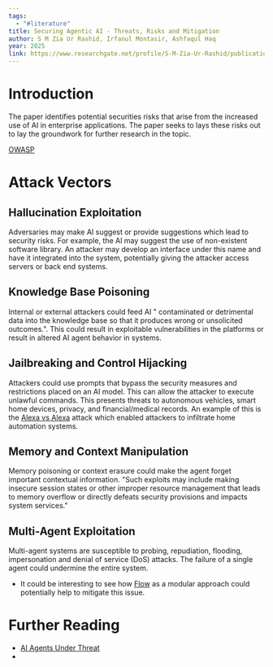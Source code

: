 ```yaml
---
tags:
  - "#literature"
title: Securing Agentic AI - Threats, Risks and Mitigation
author: S M Zia Ur Rashid, Irfanul Montasir, Ashfaqul Haq
year: 2025
link: https://www.researchgate.net/profile/S-M-Zia-Ur-Rashid/publication/388493552_Securing_Agentic_AI_Threats_Risks_and_Mitigation/links/679ad00352b58d39f25b9aad/Securing-Agentic-AI-Threats-Risks-and-Mitigation.pdf
---
```

# Introduction
The paper identifies potential securities risks that arise from the increased use of AI in enterprise applications. The paper seeks to lays these risks out to lay the groundwork for further research in the topic. 

[OWASP](https://owasp.org/www-project-top-ten/)
# Attack Vectors
## Hallucination Exploitation
Adversaries may make AI suggest or provide suggestions which lead to security risks. For example, the AI may suggest the use of non-existent software library. An attacker may develop an interface under this name and have it integrated into the system, potentially giving the attacker access servers or back end systems. 

## Knowledge Base Poisoning
Internal or external attackers could feed AI " contaminated or detrimental data into the knowledge base so that it produces wrong or unsolicited outcomes.". This could result in exploitable vulnerabilities in the platforms or result in altered AI agent behavior in systems. 
## Jailbreaking and Control Hijacking
Attackers could use prompts that bypass the security measures and restrictions placed on an AI model. This can allow the attacker to execute unlawful commands. This presents threats to autonomous vehicles, smart home devices, privacy, and financial/medical records. An example of this is the [Alexa vs Alexa](https://www.ava-attack.org/) attack which enabled attackers to infiltrate home automation systems. 

## Memory and Context Manipulation
Memory poisoning or context erasure could make the agent forget important contextual information. "Such exploits may include making insecure session states or other improper resource management that leads to memory overflow or directly defeats security provisions and impacts system services."

## Multi-Agent Exploitation
Multi-agent systems are susceptible to probing, repudiation, flooding, impersonation and denial of service (DoS) attacks. The failure of a single agent could undermine the entire system. 
- It could be interesting to see how [Flow](Flow%20–%20A%20Modular%20Approach%20to%20Automated%20Agentic%20Workflow%20Generation.md) as a modular approach could potentially help to mitigate this issue.
# Further Reading
- [AI Agents Under Threat](AI%20Agents%20Under%20Threat.md)
- 